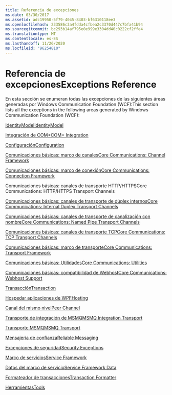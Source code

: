 ```yaml
---
title: Referencia de excepciones
ms.date: 03/30/2017
ms.assetid: adc19950-5f79-4045-8403-bf6310118ee3
ms.openlocfilehash: 233586c3a4fdda4cfbea2c3370d447c7bfa41b94
ms.sourcegitcommit: bc293b14af795e0e999e3304dd40c0222cf2ffe4
ms.translationtype: MT
ms.contentlocale: es-ES
ms.lasthandoff: 11/26/2020
ms.locfileid: "96254810"
---
```

# <a name="exceptions-reference"></a><span data-ttu-id="154df-102">Referencia de excepciones</span><span class="sxs-lookup"><span data-stu-id="154df-102">Exceptions Reference</span></span>

<span data-ttu-id="154df-103">En esta sección se enumeran todas las excepciones de las siguientes áreas generadas por Windows Communication Foundation (WCF):</span><span class="sxs-lookup"><span data-stu-id="154df-103">This section lists all the exceptions in the following areas generated by Windows Communication Foundation (WCF):</span></span>  
  
 [<span data-ttu-id="154df-104">IdentityModel</span><span class="sxs-lookup"><span data-stu-id="154df-104">IdentityModel</span></span>](identitymodel-exceptions.md)  
  
 [<span data-ttu-id="154df-105">Integración de COM+</span><span class="sxs-lookup"><span data-stu-id="154df-105">COM+ Integration</span></span>](com-integration.md)  
  
 [<span data-ttu-id="154df-106">Configuración</span><span class="sxs-lookup"><span data-stu-id="154df-106">Configuration</span></span>](configuration.md)  
  
 [<span data-ttu-id="154df-107">Comunicaciones básicas: marco de canales</span><span class="sxs-lookup"><span data-stu-id="154df-107">Core Communications: Channel Framework</span></span>](core-communications-channel-framework.md)  
  
 [<span data-ttu-id="154df-108">Comunicaciones básicas: marco de conexión</span><span class="sxs-lookup"><span data-stu-id="154df-108">Core Communications: Connection Framework</span></span>](core-communications-connection-framework.md)  
  
 <span data-ttu-id="154df-109">Comunicaciones básicas: canales de transporte HTTP/HTTPS</span><span class="sxs-lookup"><span data-stu-id="154df-109">Core Communications: HTTP/HTTPS Transport Channels</span></span>  
  
 [<span data-ttu-id="154df-110">Comunicaciones básicas: canales de transporte de dúplex internos</span><span class="sxs-lookup"><span data-stu-id="154df-110">Core Communications: Internal Duplex Transport Channels</span></span>](core-communications-internal-duplex-transport-channels.md)  
  
 [<span data-ttu-id="154df-111">Comunicaciones básicas: canales de transporte de canalización con nombre</span><span class="sxs-lookup"><span data-stu-id="154df-111">Core Communications: Named Pipe Transport Channels</span></span>](core-communications-named-pipe-transport-channels.md)  
  
 [<span data-ttu-id="154df-112">Comunicaciones básicas: canales de transporte TCP</span><span class="sxs-lookup"><span data-stu-id="154df-112">Core Communications: TCP Transport Channels</span></span>](core-communications-tcp-transport-channels.md)  
  
 [<span data-ttu-id="154df-113">Comunicaciones básicas: marco de transporte</span><span class="sxs-lookup"><span data-stu-id="154df-113">Core Communications: Transport Framework</span></span>](core-communications-transport-framework.md)  
  
 [<span data-ttu-id="154df-114">Comunicaciones básicas: Utilidades</span><span class="sxs-lookup"><span data-stu-id="154df-114">Core Communications: Utilities</span></span>](core-communications-utilities.md)  
  
 [<span data-ttu-id="154df-115">Comunicaciones básicas: compatibilidad de Webhost</span><span class="sxs-lookup"><span data-stu-id="154df-115">Core Communications: Webhost Support</span></span>](core-communications-webhost-support.md)  
  
 [<span data-ttu-id="154df-116">Transacción</span><span class="sxs-lookup"><span data-stu-id="154df-116">Transaction</span></span>](transaction-exceptions.md)  
  
 [<span data-ttu-id="154df-117">Hospedar aplicaciones de WPF</span><span class="sxs-lookup"><span data-stu-id="154df-117">Hosting</span></span>](hosting-exceptions.md)  
  
 [<span data-ttu-id="154df-118">Canal del mismo nivel</span><span class="sxs-lookup"><span data-stu-id="154df-118">Peer Channel</span></span>](peer-channel.md)  
  
 [<span data-ttu-id="154df-119">Transporte de integración de MSMQ</span><span class="sxs-lookup"><span data-stu-id="154df-119">MSMQ Integration Transport</span></span>](msmq-integration-transport.md)  
  
 [<span data-ttu-id="154df-120">Transporte MSMQ</span><span class="sxs-lookup"><span data-stu-id="154df-120">MSMQ Transport</span></span>](msmq-transport.md)  
  
 [<span data-ttu-id="154df-121">Mensajería de confianza</span><span class="sxs-lookup"><span data-stu-id="154df-121">Reliable Messaging</span></span>](reliable-messaging.md)  
  
 [<span data-ttu-id="154df-122">Excepciones de seguridad</span><span class="sxs-lookup"><span data-stu-id="154df-122">Security Exceptions</span></span>](security-exceptions.md)  
  
 [<span data-ttu-id="154df-123">Marco de servicios</span><span class="sxs-lookup"><span data-stu-id="154df-123">Service Framework</span></span>](service-framework.md)  
  
 [<span data-ttu-id="154df-124">Datos del marco de servicio</span><span class="sxs-lookup"><span data-stu-id="154df-124">Service Framework Data</span></span>](service-framework-data.md)  
  
 [<span data-ttu-id="154df-125">Formateador de transacciones</span><span class="sxs-lookup"><span data-stu-id="154df-125">Transaction Formatter</span></span>](transaction-formatter.md)  
  
 [<span data-ttu-id="154df-126">Herramientas</span><span class="sxs-lookup"><span data-stu-id="154df-126">Tools</span></span>](tools.md)
